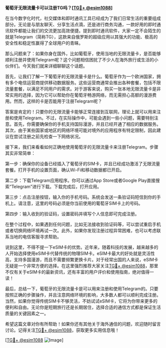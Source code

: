 **葡萄牙无限流量卡可以注册TG吗？[[TG💪+ @esim1088](https://t.me/s/esim1088)]**

在当今数字化时代，社交媒体和即时通讯工具已经成为了我们日常生活的重要组成部分。无论是与朋友聊天、分享生活点滴，还是进行商务沟通，一款好用的即时通讯软件都能让我们的交流更加高效便捷。提到即时通讯软件，大家一定不会陌生的就是Telegram（简称TG），这款来自俄罗斯的超级应用以其强大的功能、极高的安全性和稳定性赢得了全球用户的青睐。

那么问题来了：如果你身在国外，比如葡萄牙，使用当地的无限流量卡，是否能够顺利注册并使用Telegram呢？这个问题相信困扰了不少人在海外旅行或生活的小伙伴们。今天我们就来详细聊聊这个话题。

首先，让我们了解一下葡萄牙的无限流量卡是什么。葡萄牙作为一个欧洲国家，拥有多个电信运营商提供移动数据服务。这些运营商通常会推出各种套餐，包括不限流量套餐，以满足不同用户的需求。对于游客来说，购买一张本地无限流量卡是非常实用的选择，因为它可以帮助你在葡萄牙畅游网络，而无需担心高额的漫游费用。然而，这样的卡是否能用于注册Telegram呢？

答案是肯定的！只要你的无限流量卡能够正常连接到互联网，理论上就可以用来注册和使用Telegram。不过，在实际操作中，可能会遇到一些小问题，需要特别注意。首先，你需要确保你的手机支持国际漫游，并且已经开通了相应的数据服务。其次，由于某些国家或地区的网络环境可能对境外的应用程序有特定限制，因此建议在尝试注册之前先检查一下网络状况。

接下来，我们来看看如何正确地使用葡萄牙的无限流量卡来注册Telegram。步骤其实非常简单：

第一步：确保你的设备已经插入了葡萄牙的SIM卡，并且已经成功激活了无限流量套餐。打开手机的设置页面，确认Wi-Fi和移动数据都已开启。

第二步：下载Telegram应用程序。你可以通过App Store或者Google Play直接搜索“Telegram”进行下载。下载完成后，打开应用。

第三步：点击注册按钮，输入你的手机号码。系统会发送一条验证码短信到你的手机上。请注意，这里的号码必须是你当前使用的葡萄牙SIM卡上的号码。

第四步：输入收到的验证码，设置密码并填写个人信息即可完成注册。

在整个过程中，如果遇到任何问题，比如无法接收到验证码等，可以尝试重启手机或者切换网络环境再试一次。此外，如果你发现注册过程异常困难，也可以考虑联系当地的电信客服寻求帮助。

说到这里，不得不提一下eSIM卡的优势。近年来，随着科技的发展，越来越多的人开始选择使用eSIM卡代替传统的物理SIM卡。eSIM卡最大的好处就是灵活性高，支持多国漫游，而且不需要频繁更换卡片。对于经常出国的人来说，eSIM卡无疑是一个非常方便的选择。在这里强烈推荐大家关注[TG💪+ @esim1088](https://t.me/s/esim1088)，那里不仅有关于eSIM卡的最新资讯，还有丰富的用户评价和使用指南，绝对值得一读！

最后，总结一下，葡萄牙的无限流量卡是可以用来注册和使用Telegram的。只要按照正确的步骤操作，并且注意网络环境的影响，大多数人都可以顺利完成注册。当然，如果你觉得传统SIM卡不够灵活，不妨试试eSIM卡，它将为你带来更多的便利和自由。无论你是短期旅行还是长期居住，选择合适的通信方式都是保证生活质量的关键因素之一。

希望这篇文章对你有所帮助！如果你还有其他关于海外通信的问题，欢迎随时留言讨论。记得关注[TG💪+ @esim1088](https://t.me/s/esim1088)，获取更多实用信息哦！

[[TG💪+ @esim1088](https://t.me/s/esim1088) ![Image](https://i.postimg.cc/4NQfJmqS/Snipaste-2025-05-13-00-14-12.png)]